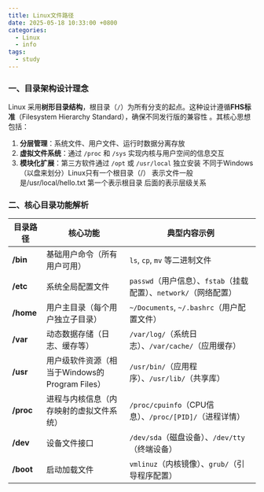 ```yaml
---
title: Linux文件路径
date: 2025-05-18 10:33:00 +0800
categories:
  - Linux
  - info
tags:
  - study
---
```

### 一、目录架构设计理念

Linux 采用​**​树形目录结构​**​，根目录（`/`）为所有分支的起点。这种设计遵循​**​FHS标准​**​（Filesystem Hierarchy Standard），确保不同发行版的兼容性
。其核心思想包括：

1. ​**​分层管理​**​：系统文件、用户文件、运行时数据分离存放
2. ​**​虚拟文件系统​**​：通过 `/proc` 和 `/sys` 实现内核与用户空间的信息交互
3. ​**​模块化扩展​**​：第三方软件通过 `/opt` 或 `/usr/local` 独立安装
不同于Windows（以盘来划分）Linux只有一个根目录（/）
表示文件一般是/usr/local/hello.txt
第一个表示根目录
后面的表示层级关系
### 二、核心目录功能解析

| 目录路径          | 核心功能                              | 典型内容示例                                        |
| ------------- | --------------------------------- | --------------------------------------------- |
| ​**​/bin​**​  | 基础用户命令（所有用户可用）                    | `ls`, `cp`, `mv` 等二进制文件                       |
| ​**​/etc​**​  | 系统全局配置文件                          | `passwd`（用户信息）、`fstab`（挂载配置）、`network/`（网络配置） |
| ​**​/home​**​ | 用户主目录（每个用户独立子目录）                  | `~/Documents`, `~/.bashrc`（用户配置文件）<br>        |
| ​**​/var​**​  | 动态数据存储（日志、缓存等）                    | `/var/log/`（系统日志）、`/var/cache/`（应用缓存）         |
| ​**​/usr​**​  | 用户级软件资源（相当于Windows的Program Files） | `/usr/bin/`（应用程序）、`/usr/lib/`（共享库）            |
| ​**​/proc​**​ | 进程与内核信息（内存映射的虚拟文件系统）              | `/proc/cpuinfo`（CPU信息）、`/proc/[PID]/`（进程详情）   |
| ​**​/dev​**​  | 设备文件接口                            | `/dev/sda`（磁盘设备）、`/dev/tty`（终端设备）             |
| ​**​/boot​**​ | 启动加载文件                            | `vmlinuz`（内核镜像）、`grub/`（引导程序配置）               |
